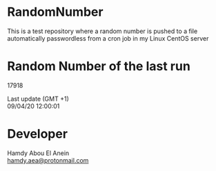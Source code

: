# RandomNumber    
This is a test repository where a random number is pushed to a file automatically passwordless from a cron job in my Linux CentOS server    
# Random Number of the last run   
17918
      
Last update (GMT +1)    
09/04/20 12:00:01
# Developer    
Hamdy Abou El Anein   
hamdy.aea@protonmail.com
